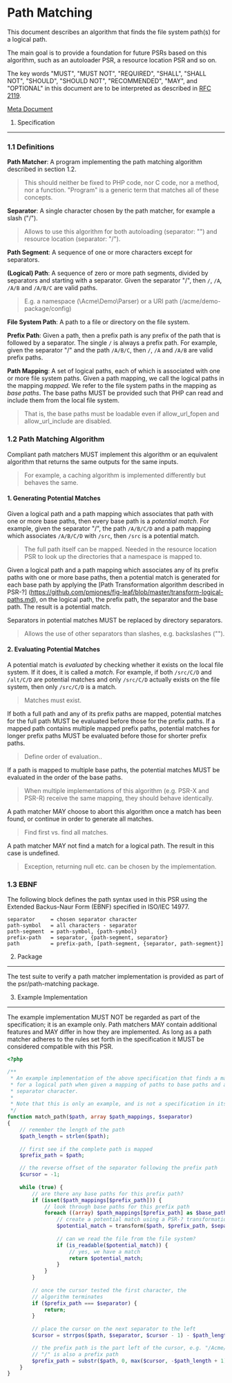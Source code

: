 Path Matching
=============

This document describes an algorithm that finds the file system path(s) for a
logical path.

The main goal is to provide a foundation for future PSRs based on this
algorithm, such as an autoloader PSR, a resource location PSR and so on.

The key words "MUST", "MUST NOT", "REQUIRED", "SHALL", "SHALL NOT", "SHOULD",
"SHOULD NOT", "RECOMMENDED", "MAY", and "OPTIONAL" in this document are to be
interpreted as described in [RFC 2119](http://tools.ietf.org/html/rfc2119).

[Meta Document](path-matching-meta.md)

1. Specification
----------------

### 1.1 Definitions

**Path Matcher**: A program implementing the path matching algorithm described
in section 1.2.

> This should neither be fixed to PHP code, nor C code, nor a method, nor a
> function. "Program" is a generic term that matches all of these concepts.

**Separator**: A single character chosen by the path matcher, for example a
slash ("/").

> Allows to use this algorithm for both autoloading (separator: "\") and
> resource location (separator: "/").

**Path Segment**: A sequence of one or more characters except for separators.

**(Logical) Path**: A sequence of zero or more path segments, divided by
separators and starting with a separator. Given the separator "/", then `/`,
`/A`, `/A/B` and `/A/B/C` are valid paths.

> E.g. a namespace (\Acme\Demo\Parser) or a URI path (/acme/demo-package/config)

**File System Path**: A path to a file or directory on the file system.

**Prefix Path**: Given a path, then a prefix path is any prefix of the path
that is followed by a separator. The single `/` is always a prefix path. For
example, given the separator "/" and the path `/A/B/C`, then `/`, `/A` and
`/A/B` are valid prefix paths.

**Path Mapping**: A set of logical paths, each of which is associated with one
or more file system paths. Given a path mapping, we call the logical paths in the
mapping *mapped*. We refer to the file system paths in the mapping as *base paths*.
The base paths MUST be provided such that PHP can read and include them from the
local file system.

> That is, the base paths must be loadable even if allow_url_fopen and
> allow_url_include are disabled.

### 1.2 Path Matching Algorithm

Compliant path matchers MUST implement this algorithm or an equivalent
algorithm that returns the same outputs for the same inputs.

> For example, a caching algorithm is implemented differently but behaves
> the same.

#### 1. Generating Potential Matches

Given a logical path and a path mapping which associates that path with one
or more base paths, then every base path is a *potential match*. For example,
given the separator "/", the path `/A/B/C/D` and a path mapping which associates
`/A/B/C/D` with `/src`, then `/src` is a potential match.

> The full path itself can be mapped. Needed in the resource location PSR to
> look up the directories that a namespace is mapped to.

Given a logical path and a path mapping which associates any of its prefix
paths with one or more base paths, then a potential match is generated for
each base path by applying the [Path Transformation algorithm described in PSR-?]
(https://github.com/pmjones/fig-leaf/blob/master/transform-logical-paths.md),
on the logical path, the prefix path, the separator and the base path. The result
is a potential match.

Separators in potential matches MUST be replaced by directory separators.

> Allows the use of other separators than slashes, e.g. backslashes ("\").

#### 2. Evaluating Potential Matches

A potential match is *evaluated* by checking whether it exists on the local
file system. If it does, it is called a *match*. For example, if both
`/src/C/D` and `/alt/C/D` are potential matches and only `/src/C/D` actually
exists on the file system, then only `/src/C/D` is a match.

> Matches must exist.

If both a full path and any of its prefix paths are mapped, potential matches
for the full path MUST be evaluated before those for the prefix paths. If a
mapped path contains multiple mapped prefix paths, potential matches for longer
prefix paths MUST be evaluated before those for shorter prefix paths.

> Define order of evaluation..

If a path is mapped to multiple base paths, the potential matches MUST be
evaluated in the order of the base paths.

> When multiple implementations of this algorithm (e.g. PSR-X and PSR-R)
> receive the same mapping, they should behave identically.

A path matcher MAY choose to abort this algorithm once a match has been found,
or continue in order to generate all matches.

> Find first vs. find all matches.

A path matcher MAY not find a match for a logical path. The result in this
case is undefined.

> Exception, returning null etc. can be chosen by the implementation.

### 1.3 EBNF

The following block defines the path syntax used in this PSR using the Extended
Backus-Naur Form (EBNF) specified in ISO/IEC 14977.

```
separator     = chosen separator character
path-symbol   = all characters - separator
path-segment  = path-symbol, {path-symbol}
prefix-path   = separator, {path-segment, separator}
path          = prefix-path, [path-segment, {separator, path-segment}]
```

2. Package
----------

The test suite to verify a path matcher implementation is provided as part of the
psr/path-matching package.

3. Example Implementation
-------------------------

The example implementation MUST NOT be regarded as part of the specification; it is
an example only. Path matchers MAY contain additional features and MAY differ in how
they are implemented. As long as a path matcher adheres to the rules set forth in
the specification it MUST be considered compatible with this PSR.

```php
<?php

/**
 * An example implementation of the above specification that finds a match
 * for a logical path when given a mapping of paths to base paths and a
 * separator character.
 *
 * Note that this is only an example, and is not a specification in itself.
 */
function match_path($path, array $path_mappings, $separator)
{
    // remember the length of the path
    $path_length = strlen($path);
    
    // first see if the complete path is mapped
    $prefix_path = $path;

    // the reverse offset of the separator following the prefix path
    $cursor = -1;
    
    while (true) {
        // are there any base paths for this prefix path?
        if (isset($path_mappings[$prefix_path])) {
            // look through base paths for this prefix path
            foreach ((array) $path_mappings[$prefix_path] as $base_path) {
                // create a potential match using a PSR-? transformation
                $potential_match = transform($path, $prefix_path, $separator, $base_path);
                
                // can we read the file from the file system?
                if (is_readable($potential_match)) {
                    // yes, we have a match
                    return $potential_match;
                }
            }
        }
        
        // once the cursor tested the first character, the
        // algorithm terminates
        if ($prefix_path === $separator) {
            return;
        }
        
        // place the cursor on the next separator to the left
        $cursor = strrpos($path, $separator, $cursor - 1) - $path_length;

        // the prefix path is the part left of the cursor, e.g. "/Acme/Demo"
        // "/" is also a prefix path
        $prefix_path = substr($path, 0, max($cursor, -$path_length + 1));
    }
}
```
